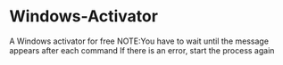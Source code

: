 # Windows-Activator
A Windows activator for free
NOTE:You have to wait until the message appears after each command
If there is an error, start the process again

